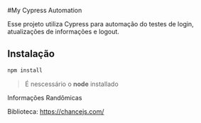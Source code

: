 #My Cypress Automation

Esse projeto utiliza Cypress para automação do testes de login, atualizações de informações e logout.

## Instalação

```bash
npm install
```

>É nescessário o **node** installado

Informações Randômicas

Biblioteca:
https://chancejs.com/

